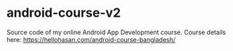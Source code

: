 # android-course-v2
Source code of my online Android App Development course. Course details here: https://hellohasan.com/android-course-bangladesh/
